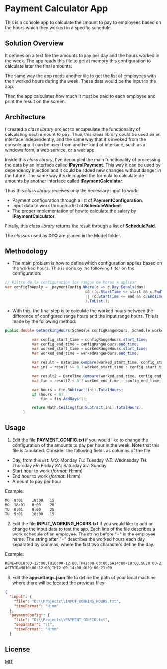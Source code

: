 # Payment Calculator App
This is a console app to calculate the amount to pay to employees based on the hours which they worked in a specific schedule.

## Solution Overview 
It defines on a text file the amounts to pay per day and the hours worked in the week. The app reads this file to get at memory this configuration to calculate later the final amounts.

The same way the app reads another file to get the list of employees with their worked hours during the week. These data would be the input to the app.

Then the app calculates how much It must be paid to each employee and print the result on the screen.

## Architecture
I created a _class library_ project to encapsulate the functionality of calculating each amount to pay. Thus, this class library could be used as an interface independently, and the same way that it's invoked from the console app it can be used from another kind of interface, such as a windows form, a web service, or a web app.

Inside this _class library_, I've decoupled the main functionality of processing the data by an interface called **IPayrollPayment**. This way it can be used by dependency injection and it could be added new changes without danger in the future.
The same way it's decoupled the formula to calculate de amounts by another interface called **IPaymentCalculator**.

Thus this _class library_ receives only the necessary input to work:
- Payment configuration through a list of **PaymentConfiguration**.
- Input data to work through a list of **ScheduleWorked**.
- The proper implementation of how to calculate the salary by **IPaymentCalculator**.

Finally, this _class library_ returns the result through a list of **SchedulePaid**.

The _classes_ used as **DTO** are placed in the Model folder.
 
 ## Methodology 
- The main problem is how to define which configuration applies based on the worked hours. This is done by the following filter on the configuration:

```csharp
// Filtro de la configuración los rangos de horas a aplicar
var configToApply = _paymentConfig.Where(c => c.Day.Equals(day)
                                    && ((c.StartTime <= start && c.EndTime >= start)
                                    || (c.StartTime <= end && c.EndTime >= end))
                                    ).ToList();
```

- With this, the final step is to calculate the worked hours between the difference of configured range hours and the input range hours. This is made by the following method: 

```csharp
public double GetWorkingHours(Schedule configRangeHours, Schedule workedRangeHours) {

            var config_start_time = configRangeHours.start_time;
            var config_end_time = configRangeHours.end_time;
            var worked_start_time = workedRangeHours.start_time;
            var worked_end_time = workedRangeHours.end_time;

            var result = DateTime.Compare(worked_start_time, config_start_time);
            var ini = result >= 0 ? worked_start_time : config_start_time;

            var result2 = DateTime.Compare(worked_end_time, config_end_time);
            var fin = result2 < 0 ? worked_end_time : config_end_time;

            var hours = fin.Subtract(ini).TotalHours;
            if (hours < 0)
                fin = fin.AddDays(1);

            return Math.Ceiling(fin.Subtract(ini).TotalHours);
        }
```

## Usage
1. Edit the file **PAYMENT_CONFIG.txt** if you would like to change the configuration of the amounts to pay per hour in the week. Note that this file is tabulated. Consider the following fields as columns of the file:
 - Day, from this _list_:  _MO_: Monday
_TU_: Tuesday
_WE_: Wednesday
_TH_: Thursday
_FR_: Friday
_SA_: Saturday
_SU_: Sunday
 - Start hour to work (_format:_ H:mm)
 - End hour to work   (_format:_ H:mm)
 - Amount to pay per hour

  Example:
```txt
MO	9:01	18:00	15
MO	18:01	0:00	20
TU	0:01	9:00	25
TU	9:01	18:00	15
```
2. Edit the file **INPUT_WORKING_HOURS.txt** if you would like to add or change the input data to test the app. Each line of the file describes a work schedule of an employee.
The string before "=" is the employee name. The string after "=" describes the worked hours each day separated by commas, where the first two characters define the day.

  Example:
```txt
RENE=MO10:00-12:00,TU10:00-12:00,TH01:00-03:00,SA14:00-18:00,SU20:00-21:00
ASTRID=MO10:00-12:00,TH12:00-14:00,SU20:00-21:00
```
3. Edit the **appsettings.json** file to define the path of your local machine where there will be located the previous files:

```json
{
  "input": {
    "file": "D:\\Projects\\INPUT_WORKING_HOURS.txt",
    "timeFormat": "H:mm"
  },
  "paymentConfig": {
    "file": "D:\\Projects\\PAYMENT_CONFIG.txt",
    "separator": "\t",
    "timeFormat": "H:mm"
  }
```

## License
[MIT](https://choosealicense.com/licenses/mit/)
